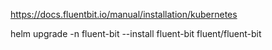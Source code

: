 https://docs.fluentbit.io/manual/installation/kubernetes



helm upgrade -n fluent-bit --install fluent-bit fluent/fluent-bit


